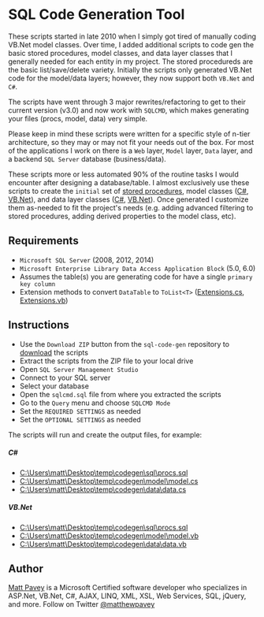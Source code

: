 # SQL Code Generation Tool

These scripts started in late 2010 when I simply got tired of manually coding VB.Net model classes. Over time, I added additional scripts to code gen the basic stored procedures, model classes, and data layer classes that I generally needed for each entity in my project. The stored procedureds are the basic list/save/delete variety. Initially the scripts only generated VB.Net code for the model/data layers; however, they now support both `VB.Net` and `C#`.

The scripts have went through 3 major rewrites/refactoring to get to their current version (v3.0) and now work with `SQLCMD`, which makes generating your files (procs, model, data) very simple.

Please keep in mind these scripts were written for a specific style of n-tier architecture, so they may or may not fit your needs out of the box. For most of the applications I work on there is a `Web` layer, `Model` layer, `Data` layer, and a backend `SQL Server` database (business/data).

These scripts more or less automated 90% of the routine tasks I would encounter after designing a database/table. I almost exclusively use these scripts to create the `initial` set of [stored procedures](https://github.com/mpavey/sql-code-gen/wiki/Example-SQL-Output), model classes ([C#](https://github.com/mpavey/sql-code-gen/wiki/Example-Model-Class-(C%23)), [VB.Net](https://github.com/mpavey/sql-code-gen/wiki/Example-Model-Class-(VB.Net))), and data layer classes ([C#](https://github.com/mpavey/sql-code-gen/wiki/Example-Data-Class-(C%23)), [VB.Net](https://github.com/mpavey/sql-code-gen/wiki/Example-Data-Class-(VB.Net))). Once generated I customize them as-needed to fit the project's needs (e.g. adding advanced filtering to stored procedures, adding derived properties to the model class, etc).

Requirements
-----------
- `Microsoft SQL Server` (2008, 2012, 2014)
- `Microsoft Enterprise Library Data Access Application Block` (5.0, 6.0)
- Assumes the table(s) you are generating code for have a single `primary key column`
- Extension methods to convert `DataTable` to `ToList<T>` ([Extensions.cs](https://github.com/mpavey/sql-code-gen/blob/master/source/extensions/Extensions.cs),  [Extensions.vb](https://github.com/mpavey/sql-code-gen/blob/master/source/extensions/Extensions.vb))

Instructions
-----------
- Use the `Download ZIP` button from the `sql-code-gen` repository to [download](https://github.com/mpavey/sql-code-gen/archive/master.zip) the scripts
- Extract the scripts from the ZIP file to your local drive
- Open `SQL Server Management Studio`
- Connect to your SQL server
- Select your database
- Open the `sqlcmd.sql` file from where you extracted the scripts
- Go to the `Query` menu and choose `SQLCMD Mode`
- Set the `REQUIRED SETTINGS` as needed
- Set the `OPTIONAL SETTINGS` as needed

The scripts will run and create the output files, for example:

##### C# 
- [C:\Users\matt\Desktop\temp\codegen\sql\procs.sql](https://github.com/mpavey/sql-code-gen/wiki/Example-SQL-Output)
- [C:\Users\matt\Desktop\temp\codegen\model\model.cs](https://github.com/mpavey/sql-code-gen/wiki/Example-Model-Class-(C%23))
- [C:\Users\matt\Desktop\temp\codegen\data\data.cs](https://github.com/mpavey/sql-code-gen/wiki/Example-Data-Class-(C%23))

##### VB.Net
- [C:\Users\matt\Desktop\temp\codegen\sql\procs.sql](https://github.com/mpavey/sql-code-gen/wiki/Example-SQL-Output)
- [C:\Users\matt\Desktop\temp\codegen\model\model.vb](https://github.com/mpavey/sql-code-gen/wiki/Example-Model-Class-(VB.Net))
- [C:\Users\matt\Desktop\temp\codegen\data\data.vb](https://github.com/mpavey/sql-code-gen/wiki/Example-Data-Class-(VB.Net))

Author
------------
[Matt Pavey](http://www.pavey.me) is a Microsoft Certified software developer who specializes in ASP.Net, VB.Net, C#, AJAX, LINQ, XML, XSL, Web Services, SQL, jQuery, and more. Follow on Twitter [@matthewpavey](https://twitter.com/matthewpavey)
